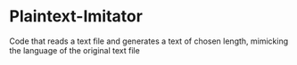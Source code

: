 # Plaintext-Imitator
Code that reads a text file and generates a text of chosen length, mimicking the language of the original text file
